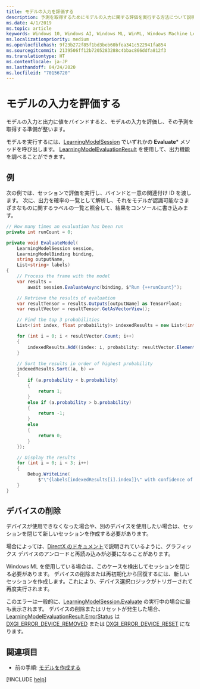 ```yaml
---
title: モデルの入力を評価する
description: 予測を取得するためにモデルの入力に関する評価を実行する方法について説明します。
ms.date: 4/1/2019
ms.topic: article
keywords: Windows 10, Windows AI, Windows ML, WinML, Windows Machine Learning
ms.localizationpriority: medium
ms.openlocfilehash: 9f23b272f85f1bd3beb60bfea341c522941fa854
ms.sourcegitcommit: 2139506ff12b7205283288c4bbac866ddfa812f3
ms.translationtype: HT
ms.contentlocale: ja-JP
ms.lasthandoff: 04/24/2020
ms.locfileid: "70156720"
---
```

# <a name="evaluate-the-model-inputs"></a>モデルの入力を評価する

モデルの入力と出力に値をバインドすると、モデルの入力を評価し、その予測を取得する準備が整います。

モデルを実行するには、[LearningModelSession](https://docs.microsoft.com/uwp/api/windows.ai.machinelearning.learningmodelsession) でいずれかの **Evaluate*** メソッドを呼び出します。 [LearningModelEvaluationResult](https://docs.microsoft.com/uwp/api/windows.ai.machinelearning.learningmodelevaluationresult) を使用して、出力機能を調べることができます。

## <a name="example"></a>例

次の例では、セッションで評価を実行し、バインドと一意の関連付け ID を渡します。 次に、出力を確率の一覧として解析し、それをモデルが認識可能なさまざまなものに関するラベルの一覧と照合して、結果をコンソールに書き込みます。

```cs
// How many times an evaluation has been run
private int runCount = 0;

private void EvaluateModel(
    LearningModelSession session,
    LearningModelBinding binding,
    string outputName,
    List<string> labels)
{
    // Process the frame with the model
    var results =
        await session.EvaluateAsync(binding, $"Run {++runCount}");

    // Retrieve the results of evaluation
    var resultTensor = results.Outputs[outputName] as TensorFloat;
    var resultVector = resultTensor.GetAsVectorView();

    // Find the top 3 probabilities
    List<(int index, float probability)> indexedResults = new List<(int, float)>();

    for (int i = 0; i < resultVector.Count; i++)
    {
        indexedResults.Add((index: i, probability: resultVector.ElementAt(i)));
    }

    // Sort the results in order of highest probability
    indexedResults.Sort((a, b) =>
    {
        if (a.probability < b.probability)
        {
            return 1;
        }
        else if (a.probability > b.probability)
        {
            return -1;
        }
        else
        {
            return 0;
        }
    });

    // Display the results
    for (int i = 0; i < 3; i++)
    {
        Debug.WriteLine(
            $"\"{labels[indexedResults[i].index]}\" with confidence of {indexedResults[i].probability}");
    }
}
```

## <a name="device-removal"></a>デバイスの削除

デバイスが使用できなくなった場合や、別のデバイスを使用したい場合は、セッションを閉じて新しいセッションを作成する必要があります。

場合によっては、[DirectX のドキュメント](https://docs.microsoft.com/windows/uwp/gaming/handling-device-lost-scenarios)で説明されているように、グラフィックス デバイスのアンロードと再読み込みが必要になることがあります。

Windows ML を使用している場合は、このケースを検出してセッションを閉じる必要があります。 デバイスの削除または再初期化から回復するには、新しいセッションを作成します。これにより、デバイス選択ロジックがトリガーされて再度実行されます。

このエラーは一般的に、[LearningModelSession.Evaluate](https://docs.microsoft.com/uwp/api/windows.ai.machinelearning.learningmodelsession.evaluate) の実行中の場合に最も表示されます。 デバイスの削除またはリセットが発生した場合、[LearningModelEvaluationResult.ErrorStatus](https://docs.microsoft.com/uwp/api/windows.ai.machinelearning.learningmodelevaluationresult.errorstatus) は [DXGI_ERROR_DEVICE_REMOVED](https://docs.microsoft.com/windows/desktop/direct3ddxgi/dxgi-error) または [DXGI_ERROR_DEVICE_RESET](https://docs.microsoft.com/windows/desktop/direct3ddxgi/dxgi-error) になります。

## <a name="see-also"></a>関連項目

* 前の手順: [モデルを作成する](bind-a-model.md)

[!INCLUDE [help](../includes/get-help.md)]
